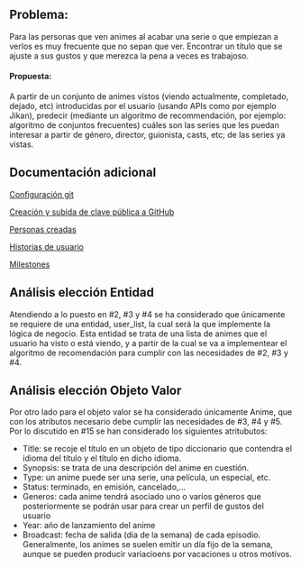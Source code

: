 ## Problema:
Para las personas que ven animes al acabar una serie o que empiezan a verlos es muy frecuente que no sepan que ver. Encontrar un título que se ajuste a sus gustos y que merezca la pena a veces es trabajoso.

#### Propuesta:
A partir de un conjunto de animes vistos (viendo actualmente, completado, dejado, etc) introducidas por el usuario (usando APIs como por ejemplo Jikan), predecir (mediante un algoritmo de recommendación, por ejemplo: algoritmo de conjuntos frecuentes) cuáles son las series que les puedan interesar a partir de género, director, guionista, casts, etc; de las series ya vistas. 


## Documentación adicional
[Configuración git](docs/Objetivo0/config%20git.png)

[Creación y subida de clave pública a GitHub](docs/Objetivo0/claveSSH.png)

[Personas creadas](docs/Objetivo1/personas.md)

[Historias de usuario](docs/Objetivo1/user-stories.md)

[Milestones](docs/Objetivo1/milestone.md)

## Análisis elección Entidad
Atendiendo a lo puesto en #2, #3 y #4 se ha considerado que únicamente se requiere de una entidad, user_list, la cual será la que implemente la lógica de negocio. Esta entidad se trata de una lista de animes que el usuario ha visto o está viendo, y a partir de la cual se va a implementear el algoritmo de recomendación para cumplir con las necesidades de #2, #3 y #4.

## Análisis elección Objeto Valor
Por otro lado para el objeto valor se ha considerado únicamente Anime, que con los atributos necesario debe cumplir las necesidades de #3, #4 y #5. Por lo discutido en #15 se han considerado los siguientes atritubutos:
- Title: se recoje el título en un objeto de tipo diccionario que contendra el idioma del título y el título en dicho idioma.
- Synopsis: se trata de una descripción del anime en cuestión.
- Type: un anime puede ser una serie, una película, un especial, etc.
- Status: terminado, en emisión, cancelado,...
- Generos: cada anime tendrá asociado uno o varios géneros que posteriormente se podrán usar para crear un perfil de gustos del usuario
- Year: año de lanzamiento del anime
- Broadcast: fecha de salida (día de la semana) de cada episodio. Generalmente, los animes se suelen emitir un día fijo de la semana, aunque se pueden producir variacioens por vacaciones u otros motivos.